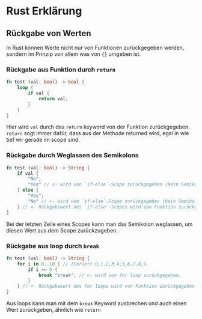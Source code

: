 # Rust Erklärung

## Rückgabe von Werten
In Rust können Werte nicht nur von Funktionen zurückgegeben werden, sondern im Prinzip von allem was von `{}` umgeben ist.

### Rückgabe aus Funktion durch `return`
```rust
fn test (val: bool) -> bool {
    loop {
        if val {
            return val;
        }
    }
}
```

Hier wird `val` durch das `return` keyword von der Funktion zurückgegeben. `return` sogt immer dafür, dass aus der Methode returned wird, egal in wie tief wir gerade im scope sind.

### Rückgabe durch Weglassen des Semikolons
```rust
fn test (val: bool) -> String {
    if val {
        "No";
        "Yes" // <- wird von `if-else`-Scope zurückgegeben (kein Semikolon)
    } else {
        "Yes";
        "No" // <- wird von `if-else`-Scope zurückgegeben (kein Semikolon)
    } // <- Rückgabewert des `if-else`-Scopes wird von Funktion zurückgegeben (kein Semikolon)
}
```

Bei der letzten Zeile eines Scopes kann man das Semikolon weglassen, um diesen Wert aus dem Scope zurückzugeben.

### Rückgabe aus loop durch `break`
```rust
fn test (val: bool) -> String {
    for i in 0..10 { // Iteriert 0,1,2,3,4,5,6,7,8,9
        if i == 5 {
            break "break"; // <- wird von for loop zurückgegeben.
        }
    } // <- Rückgabewert des for loops wird von Funktion zurückgegeben.
}
```
Aus loops kann man mit dem `break` Keyword ausbrechen und auch einen Wert zurückgeben, ähnlich wie `return`